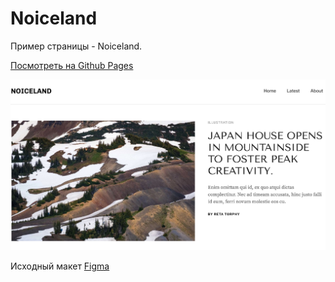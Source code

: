 # Noiceland

Пример страницы - Noiceland. 

[Посмотреть на Github Pages](https://vikahadosevich.github.io/Noiceland/)

[![screenshot](img/screenshot.png)](https://vikahadosevich.github.io/Noiceland/)

Исходный макет [Figma](https://www.figma.com/file/10NCr58WRzeNLOLwZ56uPY/Noiceland-%2B?node-id=0%3A1&t=sBE2VgJrmOEdNbVe-0)

